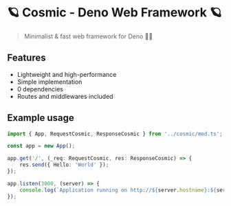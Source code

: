 # 🪐 Cosmic - Deno Web Framework 🪐

> Minimalist & fast web framework for Deno 🦕💫

## Features

- Lightweight and high-performance
- Simple implementation
- 0 dependencies
- Routes and middlewares included

## Example usage

```typescript
import { App, RequestCosmic, ResponseCosmic } from '../cosmic/mod.ts';

const app = new App();

app.get('/', (_req: RequestCosmic, res: ResponseCosmic) => {
	res.send({ Hello: 'World' });
});

app.listen(3000, (server) => {
	console.log(`Application running on http://${server.hostname}:${server.port}/`);
});
```
